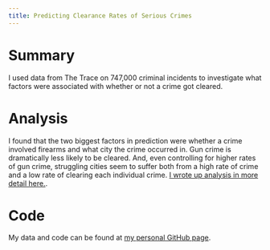 ```yaml
---
title: Predicting Clearance Rates of Serious Crimes
---
```


# Summary

I used data from The Trace on 747,000 criminal incidents to investigate what factors were associated with whether or not a crime got cleared.


# Analysis

I found that the two biggest factors in prediction were whether a crime involved firearms and what city the crime occurred in. 
Gun crime is dramatically less likely to be cleared. And, even controlling for higher rates of gun crime, struggling cities seem to suffer both from a high rate of crime and a low rate of clearing each individual crime.
[I wrote up analysis in more detail here.](https://medium.com/@ajenkneary/clearing-out-crime-4b1267f7274d). 

# Code

My data and code can be found at [my personal GitHub page](https://github.com/alexmjn/Predicting-Arrests).
